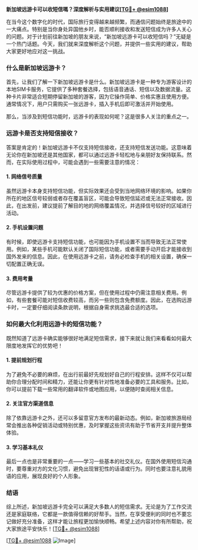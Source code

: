 **新加坡远游卡可以收短信嗎？深度解析与实用建议[[TG💪+ @esim1088](https://t.me/s/esim1088)]**

在当今这个数字化的时代，国际旅行变得越来越频繁，而通信问题始终是旅途中的一大痛点。特别是当你身处异国他乡时，能否顺利接收和发送短信成为许多人关心的问题。对于计划前往新加坡的朋友来说，“新加坡远游卡可以收短信吗？”无疑是一个热门话题。今天，我们就来深度解析这个问题，并提供一些实用的建议，帮助大家更好地应对这一挑战。

### 什么是新加坡远游卡？

首先，让我们了解一下新加坡远游卡是什么。新加坡远游卡是一种专为游客设计的本地SIM卡服务，它提供了多种套餐选择，包括语音通话、短信以及数据流量。这种卡片非常适合短期停留新加坡的游客，因为它操作简单、价格实惠且使用方便。通常情况下，用户只需购买一张远游卡，插入手机后即可激活并开始使用。

那么，当涉及到短信功能时，远游卡的表现如何呢？这是很多人关注的重点之一。

### 远游卡是否支持短信接收？

答案是肯定的！新加坡远游卡不仅支持短信接收，还支持短信发送功能。这意味着无论你在新加坡还是其他国家，都可以通过远游卡轻松地与亲朋好友保持联系。然而，在实际使用过程中，可能会遇到一些需要注意的情况：

#### 1. 网络信号质量
虽然远游卡本身支持短信功能，但实际效果还会受到当地网络环境的影响。如果你所在的地区信号较弱或者存在覆盖盲区，可能会导致短信延迟或无法正常接收。因此，在出发前，建议提前了解目的地的网络覆盖情况，并选择信号较好的区域进行活动。

#### 2. 手机设置问题
有时候，即使远游卡支持短信功能，也可能因为手机设置不当而导致无法正常使用。例如，某些手机可能默认关闭了国际短信功能，或者需要手动开启才能接收到国外发来的信息。因此，在使用远游卡之前，请务必检查手机的相关设置，确保一切配置正确无误。

#### 3. 费用考量
尽管远游卡提供了较为优惠的价格方案，但在使用过程中仍需注意相关费用。例如，有些套餐可能对短信收费较高，而另一些则包含免费额度。因此，在选购远游卡时，一定要仔细阅读条款说明，根据自身需求挑选最合适的选项。

### 如何最大化利用远游卡的短信功能？

既然知道了远游卡确实能够很好地满足短信需求，接下来就让我们来看看如何最大限度地发挥它的优势吧！

#### 1. 提前规划行程
为了避免不必要的麻烦，在出行前最好先规划好自己的行程安排。这样不仅可以帮助你合理分配时间和精力，还能让你更有针对性地准备必要的工具和服务。比如，你可以提前下载一些常用的翻译软件或地图应用，以便随时查阅相关信息。

#### 2. 关注官方渠道信息
除了依靠远游卡之外，还可以多留意官方发布的最新动态。例如，新加坡旅游局经常会推出各种促销活动或特别优惠，及时掌握这些资讯有助于节省开支并提升整体体验。

#### 3. 学习基本礼仪
最后一点也是非常重要的一点——学习一些基本的社交礼仪。在国外使用短信沟通时，要尊重对方的文化习惯，避免出现冒犯性的话语或行为。同时也要注意礼貌用语的应用，展现良好的个人形象。

### 结语

综上所述，新加坡远游卡完全可以满足大多数人的短信需求。无论是为了工作交流还是家庭联络，它都是一款值得信赖的好帮手。当然，在享受便利的同时也不要忘记做好充分准备，这样才能让旅程更加愉快顺畅。希望上述内容对你有所帮助，祝大家旅途平安快乐！[[TG💪+ @esim1088](https://t.me/s/esim1088)] 

[[TG💪+ @esim1088](https://t.me/s/esim1088) ![Image](https://i.postimg.cc/4NQfJmqS/Snipaste-2025-05-13-00-14-12.png)]